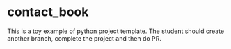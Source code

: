 # contact_book
This is a toy example of python project template. The student should create another branch, complete the project and then do PR.

